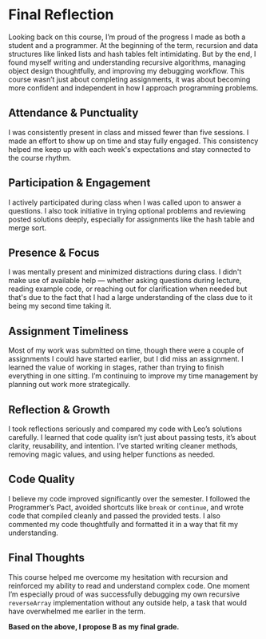 # Final Reflection

Looking back on this course, I’m proud of the progress I made as both a student and a programmer. At the beginning of the term, recursion and data structures like linked lists and hash tables felt intimidating. But by the end, I found myself writing and understanding recursive algorithms, managing object design thoughtfully, and improving my debugging workflow. This course wasn’t just about completing assignments, it was about becoming more confident and independent in how I approach programming problems.

## Attendance & Punctuality
I was consistently present in class and missed fewer than five sessions. I made an effort to show up on time and stay fully engaged. This consistency helped me keep up with each week's expectations and stay connected to the course rhythm.

## Participation & Engagement
I actively participated during class when I was called upon to answer a questions. I also took initiative in trying optional problems and reviewing posted solutions deeply, especially for assignments like the hash table and merge sort.

## Presence & Focus
I was mentally present and minimized distractions during class. I didn't make use of available help — whether asking questions during lecture, reading example code, or reaching out for clarification when needed but that's due to the fact that I had a large understanding of the class due to it being my second time taking it. 

## Assignment Timeliness
Most of my work was submitted on time, though there were a couple of assignments I could have started earlier, but I did miss an assignment. I learned the value of working in stages, rather than trying to finish everything in one sitting. I’m continuing to improve my time management by planning out work more strategically.

## Reflection & Growth
I took reflections seriously and compared my code with Leo’s solutions carefully. I learned that code quality isn’t just about passing tests,  it’s about clarity, reusability, and intention. I’ve started writing cleaner methods, removing magic values, and using helper functions as needed.

## Code Quality
I believe my code improved significantly over the semester. I followed the Programmer’s Pact, avoided shortcuts like `break` or `continue`, and wrote code that compiled cleanly and passed the provided tests. I also commented my code thoughtfully and formatted it in a way that fit my understanding. 

## Final Thoughts
This course helped me overcome my hesitation with recursion and reinforced my ability to read and understand complex code. One moment I’m especially proud of was successfully debugging my own recursive `reverseArray` implementation without any outside help, a task that would have overwhelmed me earlier in the term.

**Based on the above, I propose B as my final grade.**
